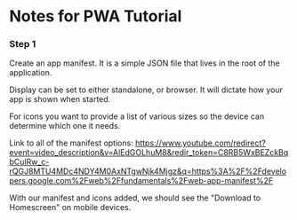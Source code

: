 # Notes for PWA Tutorial

### Step 1
Create an app manifest. It is a simple JSON file that lives in the root of the application.

Display can be set to either standalone, or browser. It will dictate how your app is shown when started.

For icons you want to provide a list of various sizes so the device can determine which one it needs.

Link to all of the manifest options: https://www.youtube.com/redirect?event=video_description&v=AlEdGOLhuM8&redir_token=C8RB5WxBEZckBqbCulRw_c-rQGJ8MTU4MDc4NDY4M0AxNTgwNjk4Mjgz&q=https%3A%2F%2Fdevelopers.google.com%2Fweb%2Ffundamentals%2Fweb-app-manifest%2F

With our manifest and icons added, we should see the "Download to Homescreen" on mobile devices.